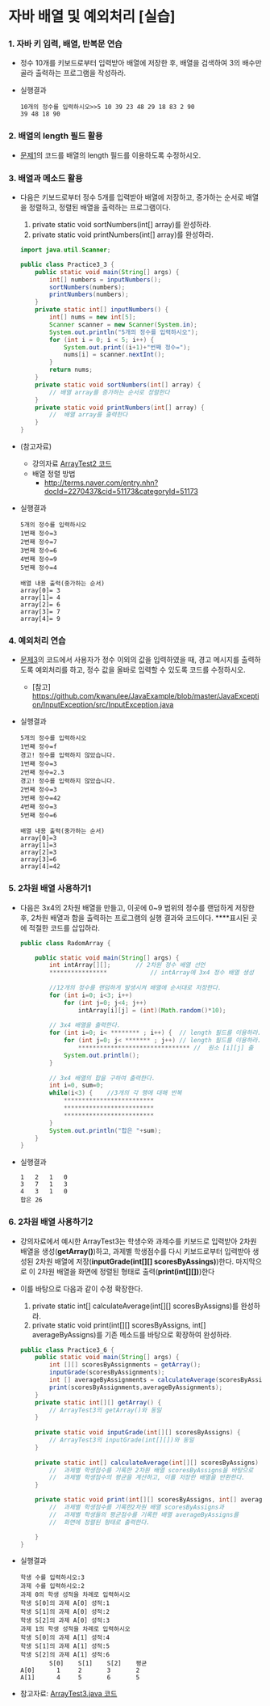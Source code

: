 # 자바 배열 및 예외처리 [실습]

<a name="1"></a>
### 1.	자바 키 입력, 배열, 반복문 연습
- 정수 10개를 키보드로부터 입력받아 배열에 저장한 후, 배열을 검색하여 3의 배수만 골라 출력하는 프로그램을 작성하라.

- 실행결과
	
	```
	10개의 정수를 입력하시오>>5 10 39 23 48 29 18 83 2 90 
	39 48 18 90
	```

<a name="2"></a>
### 2. 배열의 length 필드 활용
- [문제1](#1)의 코드를 배열의 length 필드를 이용하도록 수정하시오. 

<a name="3"></a>
### 3. 배열과 메소드 활용
- 다음은 키보드로부터 정수 5개를 입력받아 배열에 저장하고, 증가하는 순서로 배열을 정렬하고, 정렬된 배열을 출력하는 프로그램이다.
	1. private static void sortNumbers(int[] array)를 완성하라.
	2. private static void printNumbers(int[] array)를 완성하라.
 
	```java
	import java.util.Scanner;
	
	public class Practice3_3 {
	    public static void main(String[] args) {
	        int[] numbers = inputNumbers();
	        sortNumbers(numbers);
	        printNumbers(numbers);
	    }
	    private static int[] inputNumbers() {
	        int[] nums = new int[5];
	        Scanner scanner = new Scanner(System.in);
	        System.out.println("5개의 정수를 입력하시오");
	        for (int i = 0; i < 5; i++) {
	            System.out.print((i+1)+"번째 정수=");
	            nums[i] = scanner.nextInt();
	        }
	        return nums;
	    }
	    private static void sortNumbers(int[] array) {
	        // 배열 array를 증가하는 순서로 정렬한다 
	    }
	    private static void printNumbers(int[] array) {
	        //  배열 array를 출력한다 
	    }
	}
	```

- (참고자료)
	- 강의자료 [ArrayTest2 코드](https://github.com/kwanulee/JavaExample/blob/master/JavaArray/src/ArrayTest2.java)
	- 배열 정렬 방법 
		- http://terms.naver.com/entry.nhn?docId=2270437&cid=51173&categoryId=51173

- 실행결과

	```
	5개의 정수를 입력하시오
	1번째 정수=3
	2번째 정수=7
	3번째 정수=6
	4번째 정수=9
	5번째 정수=4
	
	배열 내용 출력(중가하는 순서)
	array[0]= 3
	array[1]= 4
	array[2]= 6
	array[3]= 7
	array[4]= 9
	```

<a name="4"></a>
### 4. 예외처리 연습
- [문제3](#3)의 코드에서 사용자가 정수 이외의 값을 입력하였을 때, 경고 메시지를 출력하도록 예외처리를 하고, 정수 값을 올바로 입력할 수 있도록 코드를 수정하시오. 
	- [참고] https://github.com/kwanulee/JavaExample/blob/master/JavaException/InputException/src/InputException.java 
	 
- 실행결과

	```
	5개의 정수를 입력하시오
	1번째 정수=f
	경고! 정수를 입력하지 않았습니다.
	1번째 정수=3
	2번째 정수=2.3
	경고! 정수를 입력하지 않았습니다.
	2번째 정수=3
	3번째 정수=42
	4번째 정수=3
	5번째 정수=6
	
	배열 내용 출력(중가하는 순서)
	array[0]=3
	array[1]=3
	array[2]=3
	array[3]=6
	array[4]=42
	```

<a name="5"></a>
### 5. 2차원 배열 사용하기1
- 다음은 3x4의 2차원 배열을 만들고, 이곳에 0~9 범위의 정수를 랜덤하게 저장한 후, 2차원 배열과 합을 출력하는 프로그램의 실행 결과와 코드이다. ****표시된 곳에 적절한 코드를 삽입하라.

	```java
	public class RadomArray {
	
		public static void main(String[] args) {
			int intArray[][];		// 2차원 정수 배열 선언
			****************			// intArray에 3x4 정수 배열 생성
			
			//12개의 정수를 랜덤하게 발생시켜 배열에 순서대로 저장한다.
			for (int i=0; i<3; i++)
				for (int j=0; j<4; j++)
					intArray[i][j] = (int)(Math.random()*10);
			
			// 3x4 배열을 출력한다.
			for (int i=0; i< ******** ; i++) {	// length 필드를 이용하라.
				for (int j=0; j< ******* ; j++)	// length 필드를 이용하라.
					*******************************	// 	원소 [i][j] 출
				System.out.println();
			}
			
			// 3x4 배열의 합을 구하여 출력한다.
			int i=0, sum=0;
			while(i<3) {	//3개의 각 행에 대해 반복
				*************************
				*************************
				*************************
			}
			System.out.println("합은 "+sum);
		}
	}
	```

- 실행결과

	```
	1	2	1	0	
	3	7	1	3	
	4	3	1	0	
	합은 26
	```

<a name="6"></a>
### 6. 2차원 배열 사용하기2
- 강의자료에서 예시한 ArrayTest3는 학생수와 과제수를 키보드로 입력받아 2차원 배열을 생성(**getArray()**)하고, 과제별 학생점수를 다시 키보드로부터 입력받아 생성된 2차원 배열에 저장(**inputGrade(int[][] scoresByAssings)**)한다. 마지막으로 이 2차원 배열을 화면에 정렬된 형태로 출력(**print(int[][])**)한다

- 이를 바탕으로 다음과 같이 수정 확장한다.
	1.	private static int[] calculateAverage(int[][] scoresByAssigns)를 완성하라.
	2.	private static void print(int[][] scoresByAssigns, int[] averageByAssigns)를 기존 메소드를 바탕으로 확장하여 완성하라.

	```java
	public class Practice3_6 {
		public static void main(String[] args) {
			int [][] scoresByAssignments = getArray();
			inputGrade(scoresByAssignments);
	        int [] averageByAssignments = calculateAverage(scoresByAssignments);
	        print(scoresByAssignments,averageByAssignments);
		}
		private static int[][] getArray() {  
			// ArrayTest3의 getArray()와 동일 
		}
		
		private static void inputGrade(int[][] scoresByAssigns) {
			// ArrayTest3의 inputGrade(int[][])와 동일
		}
		
		private static int[] calculateAverage(int[][] scoresByAssigns) {
	        //  과제별 학생점수를 기록한 2차원 배열 scoresByAssigns을 바탕으로
	        //  과제별 학생점수의 평균을 계산하고, 이를 저장한 배열을 반환한다.
		}
	
		private static void print(int[][] scoresByAssigns, int[] averageByAssigns){
	        //  과제별 학생점수를 기록한2차원 배열 scoresByAssigns과
	        //  과제별 학생들의 평균점수를 기록한 배열 averageByAssigns를 
	        //  화면에 정렬된 형태로 출력한다.
	
		}
	}
	```

- 실행결과

	```
	학생 수를 입력하시오:3
	과제 수를 입력하시오:2
	과제 0의 학생 성적을 차례로 입력하시오
	학생 S[0]의 과제 A[0] 성적:1
	학생 S[1]의 과제 A[0] 성적:2
	학생 S[2]의 과제 A[0] 성적:3
	과제 1의 학생 성적을 차례로 입력하시오
	학생 S[0]의 과제 A[1] 성적:4
	학생 S[1]의 과제 A[1] 성적:5
	학생 S[2]의 과제 A[1] 성적:6
	    	S[0]	S[1]	S[2]	평균
	A[0]	  1	  	2	  	3	 	2	
	A[1]	  4	  	5	  	6	 	5
	```

- 참고자료: [ArrayTest3.java 코드](https://github.com/kwanulee/JavaExample/blob/master/JavaArray/src/ArrayTest3.java)